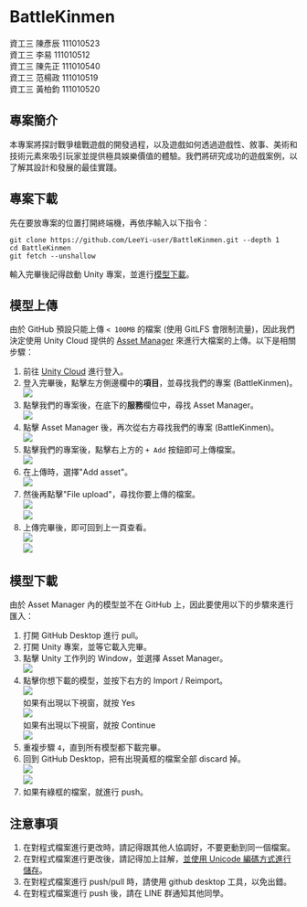 # BattleKinmen

資工三 陳彥辰 111010523  
資工三 李易 111010512  
資工三 陳先正 111010540  
資工三 范楊政 111010519  
資工三 黃柏鈞 111010520

## 專案簡介

本專案將探討戰爭槍戰遊戲的開發過程，以及遊戲如何透過遊戲性、敘事、美術和技術元素來吸引玩家並提供極具娛樂價值的體驗。我們將研究成功的遊戲案例，以了解其設計和發展的最佳實踐。

## 專案下載

先在要放專案的位置打開終端機，再依序輸入以下指令：

```
git clone https://github.com/LeeYi-user/BattleKinmen.git --depth 1
cd BattleKinmen
git fetch --unshallow
```

輸入完畢後記得啟動 Unity 專案，並進行[模型下載](#模型下載)。

## 模型上傳

由於 GitHub 預設只能上傳 `< 100MB` 的檔案 (使用 GitLFS 會限制流量)，因此我們決定使用 Unity Cloud 提供的 [Asset Manager](https://unity.com/products/asset-manager) 來進行大檔案的上傳。以下是相關步驟：

1. 前往 [Unity Cloud](https://cloud.unity.com/home/login?redirectTo=Lw==) 進行登入。
2. 登入完畢後，點擊左方側邊欄中的**項目**，並尋找我們的專案 (BattleKinmen)。  
![](./Images/unity-cloud-project.png)
3. 點擊我們的專案後，在底下的**服務**欄位中，尋找 Asset Manager。  
![](./Images/unity-cloud-service.png)
4. 點擊 Asset Manager 後，再次從右方尋找我們的專案 (BattleKinmen)。  
![](./Images/asset-manager-project.png)
5. 點擊我們的專案後，點擊右上方的 `+ Add` 按鈕即可上傳檔案。  
![](./Images/asset-manager-add-1.png)
6. 在上傳時，選擇"Add asset"。  
![](./Images/asset-manager-add-2.png)
7. 然後再點擊"File upload"，尋找你要上傳的檔案。  
![](./Images/asset-manager-add-3.png)  
![](./Images/asset-manager-add-4.png)
8. 上傳完畢後，即可回到上一頁查看。  
![](./Images/asset-manager-back-1.png)  
![](./Images/asset-manager-back-2.png)

## 模型下載

由於 Asset Manager 內的模型並不在 GitHub 上，因此要使用以下的步驟來進行匯入：

1. 打開 GitHub Desktop 進行 pull。
2. 打開 Unity 專案，並等它載入完畢。
3. 點擊 Unity 工作列的 Window，並選擇 Asset Manager。  
![](./Images/unity-asset-manager-1.png)
4. 點擊你想下載的模型，並按下右方的 Import / Reimport。  
![](./Images/unity-asset-manager-2.png)  
如果有出現以下視窗，就按 Yes  
![](./Images/asset-manager-yes.png)  
如果有出現以下視窗，就按 Continue  
![](./Images/asset-manager-continue.png)
5. 重複步驟 `4`，直到所有模型都下載完畢。
6. 回到 GitHub Desktop，把有出現黃框的檔案全部 discard 掉。  
![](./Images/github-desktop-1.png)  
![](./Images/github-desktop-2.png)
7. 如果有綠框的檔案，就進行 push。

## 注意事項

1. 在對程式檔案進行更改時，請記得跟其他人協調好，不要更動到同一個檔案。
2. 在對程式檔案進行更改後，請記得加上註解，[並使用 Unicode 編碼方式進行儲存](https://learn.microsoft.com/zh-tw/visualstudio/ide/encodings-and-line-breaks?view=vs-2022)。
3. 在對程式檔案進行 push/pull 時，請使用 github desktop 工具，以免出錯。
4. 在對程式檔案進行 push 後，請在 LINE 群通知其他同學。

